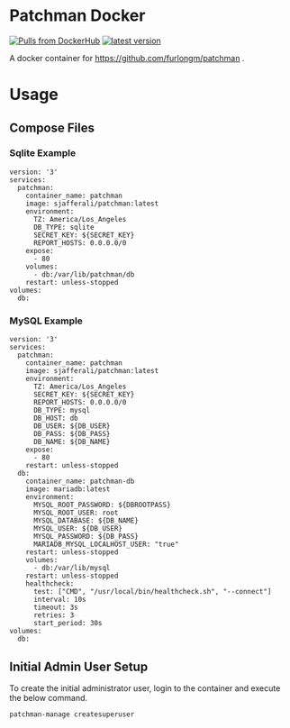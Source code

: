 # Patchman Docker

[![Pulls from DockerHub](https://img.shields.io/docker/pulls/sjafferali/patchman.svg)](https://hub.docker.com/r/sjafferali/patchman)
[![latest version](https://img.shields.io/github/tag/sjafferali/patchman.svg)](https://github.com/sjafferali/patchman/releases)

A docker container for https://github.com/furlongm/patchman . 

# Usage
## Compose Files
### Sqlite Example
```
version: '3'
services:
  patchman:
    container_name: patchman
    image: sjafferali/patchman:latest
    environment:
      TZ: America/Los_Angeles
      DB_TYPE: sqlite
      SECRET_KEY: ${SECRET_KEY}
      REPORT_HOSTS: 0.0.0.0/0
    expose:
      - 80
    volumes:
      - db:/var/lib/patchman/db
    restart: unless-stopped
volumes:
  db:
```

### MySQL Example
```
version: '3'
services:
  patchman:
    container_name: patchman
    image: sjafferali/patchman:latest
    environment:
      TZ: America/Los_Angeles
      SECRET_KEY: ${SECRET_KEY}
      REPORT_HOSTS: 0.0.0.0/0
      DB_TYPE: mysql
      DB_HOST: db
      DB_USER: ${DB_USER}
      DB_PASS: ${DB_PASS}
      DB_NAME: ${DB_NAME}
    expose:
      - 80
    restart: unless-stopped
  db:
    container_name: patchman-db
    image: mariadb:latest
    environment:
      MYSQL_ROOT_PASSWORD: ${DBROOTPASS}
      MYSQL_ROOT_USER: root
      MYSQL_DATABASE: ${DB_NAME}
      MYSQL_USER: ${DB_USER}
      MYSQL_PASSWORD: ${DB_PASS}
      MARIADB_MYSQL_LOCALHOST_USER: "true"
    restart: unless-stopped
    volumes:
      - db:/var/lib/mysql
    restart: unless-stopped
    healthcheck:
      test: ["CMD", "/usr/local/bin/healthcheck.sh", "--connect"]
      interval: 10s
      timeout: 3s
      retries: 3
      start_period: 30s
volumes:
  db:
```

## Initial Admin User Setup
To create the initial administrator user, login to the container and execute the below command. 
```
patchman-manage createsuperuser
```
